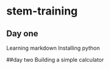 # stem-training
## Day one

Learning markdown
Installing python

##day two
Building a simple calculator
